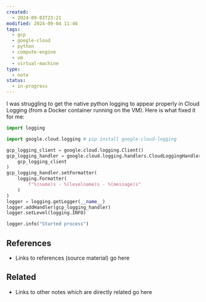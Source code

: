```yaml
---
created:
  - 2024-09-03T23:21
modified: 2024-09-04 11:46
tags:
  - gcp
  - google-cloud
  - python
  - compute-engine
  - vm
  - virtual-machine
type:
  - note
status:
  - in-progress
---
```

I was struggling to get the native python logging to appear properly in Cloud Logging (from a Docker container running on the VM). Here is what fixed it for me:

```python
import logging 

import google.cloud.logging # pip install google-cloud-logging

gcp_logging_client = google.cloud.logging.Client()
gcp_logging_handler = google.cloud.logging.handlers.CloudLoggingHandler(
    gcp_logging_client
)
gcp_logging_handler.setFormatter(
    logging.Formatter(
        f"%(name)s - %(levelname)s - %(message)s"
    )
)
logger = logging.getLogger(__name__)
logger.addHandler(gcp_logging_handler)
logger.setLevel(logging.INFO)

logger.info("Started process")
```
## References
* Links to references (source material) go here
## Related
* Links to other notes which are directly related go here